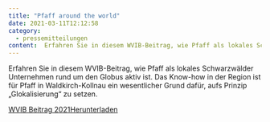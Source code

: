```yaml
---
title: "Pfaff around the world"
date: 2021-03-11T12:12:58
category:
  - pressemitteilungen
content:  Erfahren Sie in diesem WVIB-Beitrag, wie Pfaff als lokales Schwarzwälder Unternehmen rund um den Globus aktiv ist. Das Know-how in der Region ist für Pfaff in Waldkirch-Kollnau ein wesentlicher Grund dafür, aufs Prinzip &#8222;Glokalisierung&#8220; zu setzen.        WVIB Beitrag 2021Herunterladen     
---
```

Erfahren Sie in diesem WVIB-Beitrag, wie Pfaff als lokales Schwarzwälder Unternehmen rund um den Globus aktiv ist. Das Know-how in der Region ist für Pfaff in Waldkirch-Kollnau ein wesentlicher Grund dafür, aufs Prinzip „Glokalisierung“ zu setzen.

[WVIB Beitrag 2021](/WVIB%5F2021%5FSeite%5F14-15.pdf)[Herunterladen](/WVIB%5F2021%5FSeite%5F14-15.pdf)